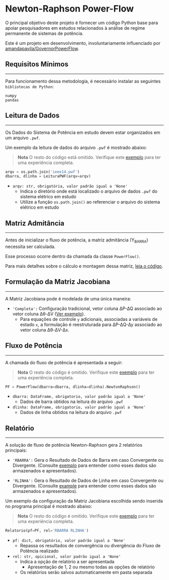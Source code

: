 # Newton-Raphson Power-Flow 

O principal objetivo deste projeto é fornecer um código Python base para apoiar pesquisadores em estudos relacionados à análise de regime permanente de sistemas de potência.

Este é um projeto em desenvolvimento, involuntariamente influenciado por [amandapavila/GovernorPowerFlow](https://github.com/amandapavila/GovernorPowerFlow).



## Requisitos Mínimos 
---
Para funcionamento dessa metodologia, é necessário instalar as seguintes `bibliotecas de Python`:
```
numpy
pandas
```



## Leitura de Dados
---
Os Dados do Sistema de Potência em estudo devem estar organizados em um arquivo `.pwf`.

Um exemplo da leitura de dados do arquivo `.pwf` é mostrado abaixo:

> **Nota** O resto do código está omitido. Verifique este [exemplo](Exemplos/example-main.py) para ter uma experiência completa.

```Python
arqv = os.path.join('ieee14.pwf')
dbarra, dlinha = LeituraPWF(arqv=arqv)
```
- `arqv: str, obrigatória, valor padrão igual a 'None'`
    - Indica o diretório onde está localizado o arquivo de dados `.pwf` do sistema elétrico em estudo
    - Utilize a função `os.path.join()` ao referenciar o arquivo do sistema elétrico em estudo



## Matriz Admitância 
---    
Antes de inicializar o fluxo de potência, a matriz admitância (Y<sub>BARRA</sub>) necessita ser calculada. 

Esse processo ocorre dentro da chamada da classe `PowerFlow()`.

Para mais detalhes sobre o cálculo e montagem dessa matriz, [leia o código](Exemplos/flow.py).



## Formulação da Matriz Jacobiana
---
A Matriz Jacobiana pode é modelada de uma única maneira:
- `'Completa':` Configuração tradicional, vetor coluna ∆P-∆Q associado ao vetor coluna ∆θ-∆V ([Ver exemplo](Exemplos/Jacobiana/Completa-Jacobiana.md)).
    - Para equações de controle `y` adicionais, associadas a variáveis de estado `x`, a formulação é reestruturada para ∆P-∆Q-∆y associado ao vetor coluna ∆θ-∆V-∆x.


## Fluxo de Potência
---
A chamada do fluxo de potência é apresentada a seguir:

> **Nota** O resto do código é omitido. Verifique este [exemplo](Exemplos/example-main.py) para ter uma experiência completa.

```Python
PF = PowerFlow(dbarra=dbarra, dlinha=dlinha).NewtonRaphson()
```
- `dbarra: DataFrame, obrigatorio, valor padrão igual a 'None'`
    - Dados de barra obtidos na leitura do arquivo `.pwf`
- `dlinha: DataFrame, obrigatorio, valor padrão igual a 'None'`
    - Dados de linha obtidos na leitura do arquivo `.pwf`



## Relatório
---
A solução de fluxo de potência Newton-Raphson gera 2 relatórios principais:

- `'RBARRA':` Gera o Resultado de Dados de Barra em caso Convergente ou Divergente. (Consulte [exemplo](Exemplos/Relatorios/RBARRA.md) para entender como esses dados são armazenados e apresentados).

- `'RLINHA':` Gera o Resultado de Dados de Linha em caso Convergente ou Divergente. (Consulte [example](Exemplos/Reports/RLINHA.md) para entender como esses dados são armazenados e apresentados).

<!-- - `'RBARGER':` Gera apenas o Resultado de Dados de Barras Geradoras em caso Convergente ou Divergente. (Consulte [exemplo](Exemplos/Reports/RBARGER.md) para entender como esses dados são armazenados e apresentados). -->

Um exemplo da configuração da Matriz Jacobiana escolhida sendo inserida no programa principal é mostrado abaixo:

> **Nota** O resto do código é omitido. Verifique este [exemplo](Exemplos/example-main.py) para ter uma experiência completa.

```Python
Relatorio(pf=PF, rel='RBARRA RLINHA')
```
- `pf: dict, obrigatório, valor padrão igual a 'None'`
    - Repassa os resultados de convergência ou divergência do Fluxo de Potência realizado
- `rel: str, opicional, valor padrão igual a 'None'`
    - Indica a opção de relatório a ser apresentada
        - Apresentação de 1, 2 ou mesmo todas as opções de relatório
    - Os relatórios serão salvos automaticamente em pasta separada